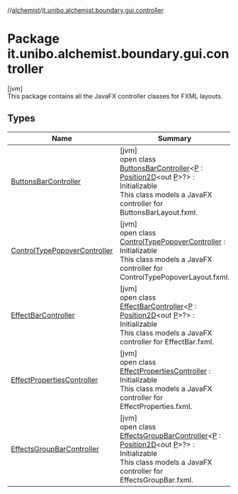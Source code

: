 //[alchemist](../../index.md)/[it.unibo.alchemist.boundary.gui.controller](index.md)

# Package it.unibo.alchemist.boundary.gui.controller

[jvm]\
This package contains all the JavaFX controller classes for FXML layouts.

## Types

| Name | Summary |
|---|---|
| [ButtonsBarController](-buttons-bar-controller/index.md) | [jvm]<br>open class [ButtonsBarController](-buttons-bar-controller/index.md)<[P](-buttons-bar-controller/index.md) : [Position2D](../it.unibo.alchemist.model.interfaces/-position2-d/index.md)<out [P](../it.unibo.alchemist.boundary.monitor/-f-x-step-monitor/index.md)>?> : Initializable<br>This class models a JavaFX controller for ButtonsBarLayout.fxml. |
| [ControlTypePopoverController](-control-type-popover-controller/index.md) | [jvm]<br>open class [ControlTypePopoverController](-control-type-popover-controller/index.md) : Initializable<br>This class models a JavaFX controller for ControlTypePopoverLayout.fxml. |
| [EffectBarController](-effect-bar-controller/index.md) | [jvm]<br>open class [EffectBarController](-effect-bar-controller/index.md)<[P](-effect-bar-controller/index.md) : [Position2D](../it.unibo.alchemist.model.interfaces/-position2-d/index.md)<out [P](../it.unibo.alchemist.boundary.monitor/-f-x-step-monitor/index.md)>?> : Initializable<br>This class models a JavaFX controller for EffectBar.fxml. |
| [EffectPropertiesController](-effect-properties-controller/index.md) | [jvm]<br>open class [EffectPropertiesController](-effect-properties-controller/index.md) : Initializable<br>This class models a JavaFX controller for EffectProperties.fxml. |
| [EffectsGroupBarController](-effects-group-bar-controller/index.md) | [jvm]<br>open class [EffectsGroupBarController](-effects-group-bar-controller/index.md)<[P](-effects-group-bar-controller/index.md) : [Position2D](../it.unibo.alchemist.model.interfaces/-position2-d/index.md)<out [P](../it.unibo.alchemist.boundary.monitor/-f-x-step-monitor/index.md)>?> : Initializable<br>This class models a JavaFX controller for EffectsGroupBar.fxml. |
